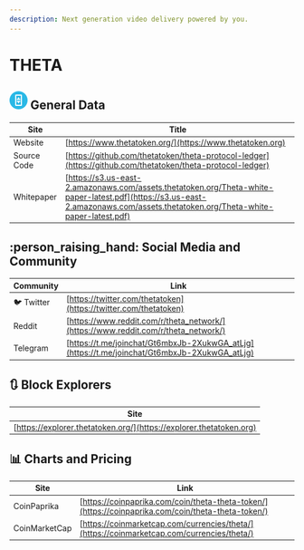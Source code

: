 ```yaml
---
description: Next generation video delivery powered by you.
---
```


# THETA

## ![](../../.gitbook/assets/theta.png) General Data

| Site        | Title                                                                                                                                                                          |
| ----------- | ------------------------------------------------------------------------------------------------------------------------------------------------------------------------------ |
| Website     | [https://www.thetatoken.org/](https://www.thetatoken.org)                                                                                                                      |
| Source Code | [https://github.com/thetatoken/theta-protocol-ledger](https://github.com/thetatoken/theta-protocol-ledger)                                                                     |
| Whitepaper  | [https://s3.us-east-2.amazonaws.com/assets.thetatoken.org/Theta-white-paper-latest.pdf](https://s3.us-east-2.amazonaws.com/assets.thetatoken.org/Theta-white-paper-latest.pdf) |

## :person_raising_hand: Social Media and Community

| Community      | Link                                                                                         |
| -------------- | -------------------------------------------------------------------------------------------- |
| :bird: Twitter | [https://twitter.com/thetatoken](https://twitter.com/thetatoken)                             |
| Reddit         | [https://www.reddit.com/r/theta_network/](https://www.reddit.com/r/theta_network/)           |
| Telegram       | [https://t.me/joinchat/Gt6mbxJb-2XukwGA_atLjg](https://t.me/joinchat/Gt6mbxJb-2XukwGA_atLjg) |

## :arrows_clockwise: Block Explorers

| Site                                                                |
| ------------------------------------------------------------------- |
| [https://explorer.thetatoken.org/](https://explorer.thetatoken.org) |

## :bar_chart: Charts and Pricing

| Site          | Link                                                                                               |
| ------------- | -------------------------------------------------------------------------------------------------- |
| CoinPaprika   | [https://coinpaprika.com/coin/theta-theta-token/](https://coinpaprika.com/coin/theta-theta-token/) |
| CoinMarketCap | [https://coinmarketcap.com/currencies/theta/](https://coinmarketcap.com/currencies/theta/)         |
